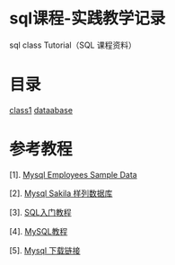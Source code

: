 # sql课程-实践教学记录

sql class Tutorial（SQL 课程资料）

# 目录

[class1](http://github.com/)
[dataabase](http://github.com/)

# 参考教程

[1]. [Mysql Employees Sample Data](https://dev.mysql.com/doc/employee/en/)

[2]. [Mysql Sakila 样列数据库](https://dev.mysql.com/doc/sakila/en/)

[3]. [SQL入门教程](http://gitbook.net/sql/index.html)

[4]. [MySQL教程](https://www.yiibai.com/mysql/)

[5]. [Mysql 下载链接](https://www.mysql.com/downloads/)

